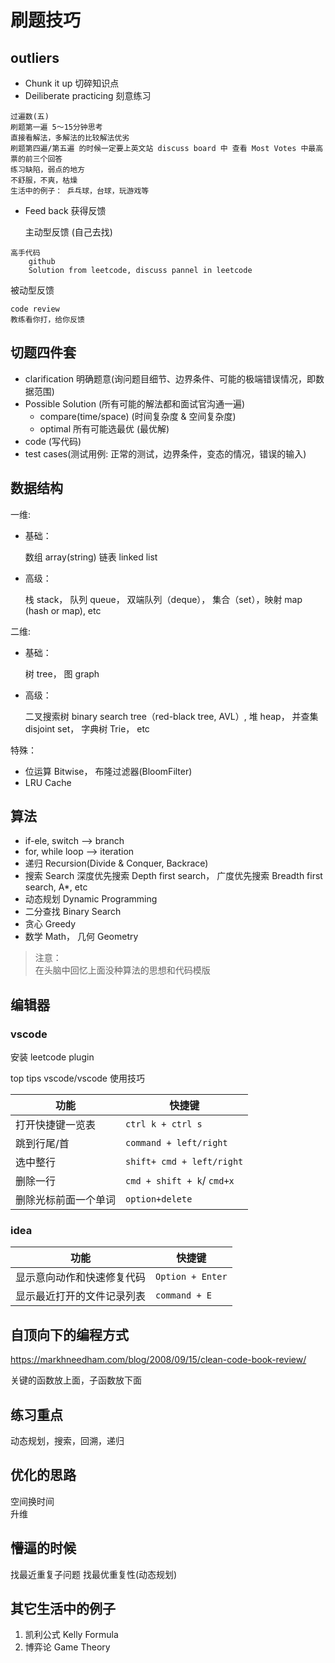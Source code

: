 # 刷题技巧

## outliers

- Chunk it up 切碎知识点
- Deiliberate practicing 刻意练习  
        
```
过遍数(五) 
刷题第一遍 5～15分钟思考
直接看解法，多解法的比较解法优劣
刷题第四遍/第五遍 的时候一定要上英文站 discuss board 中 查看 Most Votes 中最高票的前三个回答
练习缺陷，弱点的地方  
不舒服，不爽，枯燥  
生活中的例子： 乒乓球，台球，玩游戏等
```

- Feed back 获得反馈  
  
  主动型反馈 (自己去找)  
    
```
高手代码  
    github  
    Solution from leetcode, discuss pannel in leetcode
```
  
  被动型反馈  
    
```
code review  
教练看你打，给你反馈
```


## 切题四件套

- clarification 明确题意(询问题目细节、边界条件、可能的极端错误情况，即数据范围)
- Possible Solution (所有可能的解法都和面试官沟通一遍)
    - compare(time/space) (时间复杂度 & 空间复杂度)
    - optimal 所有可能选最优 (最优解)
- code (写代码)
- test cases(测试用例: 正常的测试，边界条件，变态的情况，错误的输入)


## 数据结构

一维:

- 基础： 
    
    数组 array(string) 链表 linked list
- 高级： 
    
    栈 stack， 队列 queue， 双端队列（deque）， 集合（set），映射 map (hash or map), etc

二维:

- 基础： 
    
    树 tree， 图 graph

- 高级： 
    
    二叉搜索树 binary search tree（red-black tree, AVL）, 堆 heap， 并查集 disjoint set， 字典树 Trie， etc

特殊：

- 位运算 Bitwise， 布隆过滤器(BloomFilter)
- LRU Cache

## 算法

- if-ele, switch --> branch
- for, while loop --> iteration
- 递归 Recursion(Divide & Conquer, Backrace)
- 搜索 Search 深度优先搜索 Depth first search， 广度优先搜索 Breadth first search, A*, etc
- 动态规划 Dynamic Programming
- 二分查找 Binary Search
- 贪心 Greedy
- 数学 Math， 几何 Geometry

>注意：  
    在头脑中回忆上面没种算法的思想和代码模版

## 编辑器

### vscode

安装 leetcode plugin

top tips vscode/vscode 使用技巧

|  功能   | 快捷键  |
|  ----  | ----  |
| 打开快捷键一览表 | `ctrl k + ctrl s` |
| 跳到行尾/首  | `command + left/right` |
| 选中整行 | `shift+ cmd + left/right` |
| 删除一行  | `cmd + shift + k`/ `cmd+x` |
| 删除光标前面一个单词  | `option+delete` |

### idea

|  功能   | 快捷键  |
|  ----  | ----  |
| 显示意向动作和快速修复代码  | `Option + Enter` |
| 显示最近打开的文件记录列表 | `command + E` |




## 自顶向下的编程方式

<https://markhneedham.com/blog/2008/09/15/clean-code-book-review/>

关键的函数放上面，子函数放下面

## 练习重点

动态规划，搜索，回溯，递归


## 优化的思路

空间换时间  
升维


## 懵逼的时候

找最近重复子问题
找最优重复性(动态规划)


## 其它生活中的例子

1. 凯利公式 Kelly Formula
2. 博弈论 Game Theory 